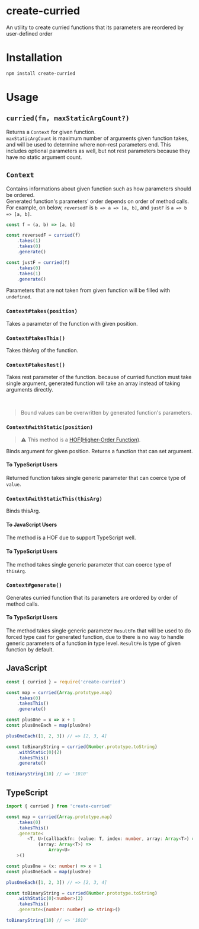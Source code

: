 # create-curried
An utility to create curried functions that its parameters are reordered by user-defined order

# Installation
```sh
npm install create-curried
```

# Usage

## `curried(fn, maxStaticArgCount?)`
Returns a `Context` for given function. \
`maxStaticArgCount` is maximum number of arguments given function takes, and will be used to determine where non-rest parameters end.
This includes optional parameters as well, but not rest parameters because they have no static argument count.

## `Context`
Contains informations about given function such as how parameters should be ordered. \
Generated function's parameters' order depends on order of method calls. \
For example, on below, `reversedF` is `b => a => [a, b]`, and `justF` is `a => b => [a, b]`.
```js
const f = (a, b) => [a, b]

const reversedF = curried(f)
	.takes(1)
	.takes(0)
	.generate()

const justF = curried(f)
	.takes(0)
	.takes(1)
	.generate()
```

Parameters that are not taken from given function will be filled with `undefined`.

### `Context#takes(position)`
Takes a parameter of the function with given position.

### `Context#takesThis()`
Takes thisArg of the function.

### `Context#takesRest()`
Takes rest parameter of the function.
because of curried function must take single argument, generated function will take an array instead of taking arguments directly.

<br />

> Bound values can be overwritten by generated function's parameters.
### `Context#withStatic(position)`
> :warning: This method is a [HOF(Higher-Order Function)](https://wikipedia.org/wiki/Higher-order_function).

Binds argument for given position.
Returns a function that can set argument.

#### To TypeScript Users
Returned function takes single generic parameter that can coerce type of `value`.

### `Context#withStaticThis(thisArg)`
Binds thisArg.

#### To JavaScript Users
The method is a HOF due to support TypeScript well.

#### To TypeScript Users
The method takes single generic parameter that can coerce type of `thisArg`.

### `Context#generate()`
Generates curried function that its parameters are ordered by order of method calls.

#### To TypeScript Users
The method takes single generic parameter `ResultFn` that will be used to do forced type cast for generated function, due to there is no way to handle generic parameters of a function in type level.
`ResultFn` is type of given function by default.

## JavaScript
```js
const { curried } = require('create-curried')

const map = curried(Array.prototype.map)
	.takes(0)
	.takesThis()
	.generate()

const plusOne = x => x + 1
const plusOneEach = map(plusOne)

plusOneEach([1, 2, 3]) // => [2, 3, 4]

const toBinaryString = curried(Number.prototype.toString)
	.withStatic(0)(2)
	.takesThis()
	.generate()

toBinaryString(10) // => '1010'
```

## TypeScript
```ts
import { curried } from 'create-curried'

const map = curried(Array.prototype.map)
	.takes(0)
	.takesThis()
	.generate<
		<T, U>(callbackfn: (value: T, index: number, array: Array<T>) => U) =>
			(array: Array<T>) =>
				Array<U>
	>()

const plusOne = (x: number) => x + 1
const plusOneEach = map(plusOne)

plusOneEach([1, 2, 3]) // => [2, 3, 4]

const toBinaryString = curried(Number.prototype.toString)
	.withStatic(0)<number>(2)
	.takesThis()
	.generate<(number: number) => string>()

toBinaryString(10) // => '1010'
```

